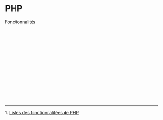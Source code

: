 # PHP
Fonctionnalités

<div class="space"></div>

___

1\. [Listes des fonctionnalitées de PHP](https://www.php.net/manual/fr/funcref.php)

<style>
.space{
  height: 240px;
  #background-color: #000;
}
</style>